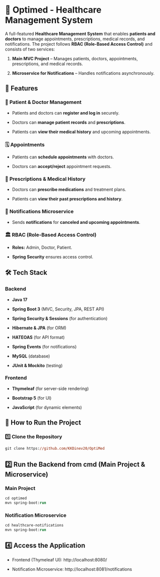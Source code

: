 🏥 Optimed - Healthcare Management System
===============================

A full-featured **Healthcare Management System** that enables **patients and doctors** to manage appointments, prescriptions, medical records, and notifications. The project follows **RBAC (Role-Based Access Control)** and consists of two services:

1.  **Main MVC Project** – Manages patients, doctors, appointments, prescriptions, and medical records.
    
2.  **Microservice for Notifications** – Handles notifications asynchronously.
    

📌 Features
-----------

### 🏥 **Patient & Doctor Management**

*   Patients and doctors can **register and log in** securely.
    
*   Doctors can **manage patient records** and **prescriptions**.
    
*   Patients can **view their medical history** and upcoming appointments.
    

### 🗓 **Appointments**

*   Patients can **schedule appointments** with doctors.
    
*   Doctors can **accept/reject** appointment requests.
    

### 💊 **Prescriptions & Medical History**

*   Doctors can **prescribe medications** and treatment plans.
    
*   Patients can **view their past prescriptions and history**.
    

### 🔔 **Notifications Microservice**

*   Sends **notifications** for **canceled and upcoming appointments**.
    

### 🏛 **RBAC (Role-Based Access Control)**

*   **Roles:** Admin, Doctor, Patient.
    
*   **Spring Security** ensures access control.
    

🛠 Tech Stack
-------------

### **Backend**

*   **Java 17**
    
*   **Spring Boot 3** (MVC, Security, JPA, REST API)
        
*   **Spring Security & Sessions** (for authentication)
    
*   **Hibernate & JPA** (for ORM)

*   **HATEOAS** (for API format)

*   **Spring Events** (for notifications)
    
*   **MySQL** (database)
    
*   **JUnit & Mockito** (testing)
    

### **Frontend**

*   **Thymeleaf** (for server-side rendering)
    
*   **Bootstrap 5** (for UI)
    
*   **JavaScript** (for dynamic elements)
    
    

🚀 How to Run the Project
-------------------------

### **1️⃣ Clone the Repository**

```ps
git clone https://github.com/KKDinev20/OptiMed
```

## **2️⃣ Run the Backend from cmd (Main Project & Microservice)**

### Main Project
```ps
cd optimed
mvn spring-boot:run
```

### Notification Microservice
```ps
cd healthcare-notifications
mvn spring-boot:run
```
## **4️⃣ Access the Application**

*    Frontend (Thymeleaf UI): http://localhost:8080/

*    Notification Microservice: http://localhost:8081/notifications
